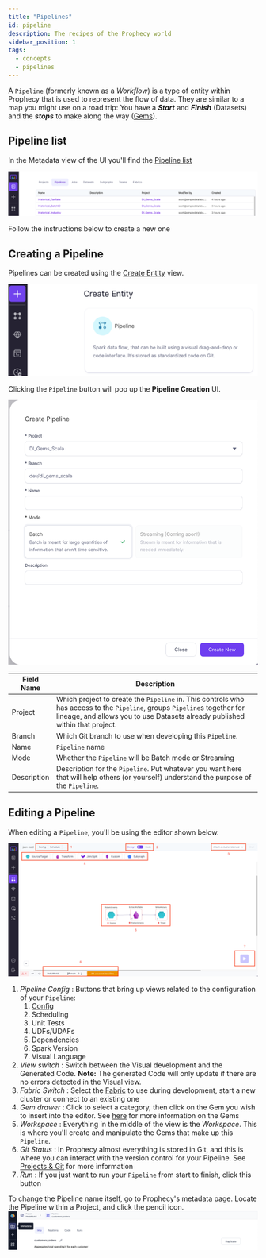 ```yaml
---
title: "Pipelines"
id: pipeline
description: The recipes of the Prophecy world
sidebar_position: 1
tags:
  - concepts
  - pipelines
---
```


A `Pipeline` (formerly known as a _Workflow_) is a type of entity within Prophecy that is used to represent the flow of data. They are similar to a map you might use on a road trip: You have a **_Start_** and **_Finish_** (Datasets) and the **_stops_** to make along the way ([Gems](./gems.md)).

## Pipeline list

In the Metadata view of the UI you'll find the [Pipeline list](https://app.prophecy.io/metadata/entity/user/pipelines)

![Pipeline list](img/pipeline/metadata_pipeline_list.png)

Follow the instructions below to create a new one

## Creating a Pipeline

Pipelines can be created using the [Create Entity](https://app.prophecy.io/metadata/create) view.

![Create entity](img/pipeline/create.png)

Clicking the `Pipeline` button will pop up the **Pipeline Creation** UI.

![Pipeline Creation](img/pipeline/create_pipeline.png)

| Field Name  | Description                                                                                                                                                                                               |
| ----------- | --------------------------------------------------------------------------------------------------------------------------------------------------------------------------------------------------------- |
| Project     | Which project to create the `Pipeline` in. This controls who has access to the `Pipeline`, groups `Pipeline`s together for lineage, and allows you to use Datasets already published within that project. |
| Branch      | Which Git branch to use when developing this `Pipeline`.                                                                                                                                                  |
| Name        | `Pipeline` name                                                                                                                                                                                           |
| Mode        | Whether the `Pipeline` will be Batch mode or Streaming                                                                                                                                                    |
| Description | Description for the `Pipeline`. Put whatever you want here that will help others (or yourself) understand the purpose of the `Pipeline`.                                                                  |

## Editing a Pipeline

When editing a `Pipeline`, you'll be using the editor shown below.

![Editing a Pipeline](img/pipeline/edit_pipeline.png)

1. _Pipeline Config_ : Buttons that bring up views related to the configuration of your `Pipeline`:
   1. [Config](../low-code-spark/configuration/configuration.md)
   2. Scheduling
   3. Unit Tests
   4. UDFs/UDAFs
   5. Dependencies
   6. Spark Version
   7. Visual Language
2. _View switch_ : Switch between the Visual development and the Generated Code. **Note:** The generated Code will only update if there are no errors detected in the Visual view.
3. _Fabric Switch_ : Select the [Fabric](fabrics/fabrics.md) to use during development, start a new cluster or connect to an existing one
4. _Gem drawer_ : Click to select a category, then click on the Gem you wish to insert into the editor. See [here](./gems.md) for more information on the Gems
5. _Workspace_ : Everything in the middle of the view is the _Workspace_. This is where you'll create and manipulate the Gems that make up this `Pipeline`.
6. _Git Status_ : In Prophecy almost everything is stored in Git, and this is where you can interact with the version control for your Pipeline. See [Projects & Git](project) for more information
7. _Run_ : If you just want to run your `Pipeline` from start to finish, click this button

To change the Pipeline name itself, go to Prophecy's metadata page. Locate the Pipeline within a Project, and click the pencil icon.
![EditPipelineName](img/edit-pipeline-name.png)
